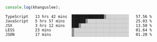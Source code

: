 ```js
console.log(khanguslee);
```

<!--START_SECTION:waka-->
```text
TypeScript   13 hrs 42 mins  ██████████████▒░░░░░░░░░░   57.56 % 
JavaScript   5 hrs 57 mins   ██████▒░░░░░░░░░░░░░░░░░░   25.03 % 
JSX          3 hrs 12 mins   ███▒░░░░░░░░░░░░░░░░░░░░░   13.50 % 
LESS         23 mins         ▒░░░░░░░░░░░░░░░░░░░░░░░░   01.64 % 
JSON         17 mins         ▒░░░░░░░░░░░░░░░░░░░░░░░░   01.20 % 
```
<!--END_SECTION:waka-->

<!--
**khanguslee/khanguslee** is a ✨ _special_ ✨ repository because its `README.md` (this file) appears on your GitHub profile.

Here are some ideas to get you started:

- 🔭 I’m currently working on ...
- 🌱 I’m currently learning ...
- 👯 I’m looking to collaborate on ...
- 🤔 I’m looking for help with ...
- 💬 Ask me about ...
- 📫 How to reach me: ...
- 😄 Pronouns: ...
- ⚡ Fun fact: ...
-->

